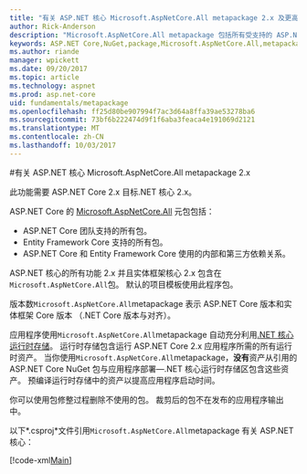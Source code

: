 ```yaml
---
title: "有关 ASP.NET 核心 Microsoft.AspNetCore.All metapackage 2.x 及更高版本"
author: Rick-Anderson
description: "Microsoft.AspNetCore.All metapackage 包括所有受支持的 ASP.NET Core 和实体框架核心包，以及其依赖项。"
keywords: ASP.NET Core,NuGet,package,Microsoft.AspNetCore.All,metapackage
ms.author: riande
manager: wpickett
ms.date: 09/20/2017
ms.topic: article
ms.technology: aspnet
ms.prod: asp.net-core
uid: fundamentals/metapackage
ms.openlocfilehash: ff25d80be907994f7ac3d64a8ffa39ae53278ba6
ms.sourcegitcommit: 73bf6b222474d9f1f6aba3feaca4e191069d2121
ms.translationtype: MT
ms.contentlocale: zh-CN
ms.lasthandoff: 10/03/2017
---
```

#<a name="microsoftaspnetcoreall-metapackage-for-aspnet-core-2x"></a>有关 ASP.NET 核心 Microsoft.AspNetCore.All metapackage 2.x

此功能需要 ASP.NET Core 2.x 目标.NET 核心 2.x。

ASP.NET Core 的 [Microsoft.AspNetCore.All](https://www.nuget.org/packages/Microsoft.AspNetCore.All) 元包包括：

* ASP.NET Core 团队支持的所有包。
* Entity Framework Core 支持的所有包。 
* ASP.NET Core 和 Entity Framework Core 使用的内部和第三方依赖关系。 

ASP.NET 核心的所有功能 2.x 并且实体框架核心 2.x 包含在`Microsoft.AspNetCore.All`包。 默认的项目模板使用此程序包。

版本数`Microsoft.AspNetCore.All`metapackage 表示 ASP.NET Core 版本和实体框架 Core 版本 （.NET Core 版本与对齐）。

应用程序使用`Microsoft.AspNetCore.All`metapackage 自动充分利用[.NET 核心运行时存储](https://docs.microsoft.com/dotnet/core/deploying/runtime-store)。 运行时存储包含运行 ASP.NET Core 2.x 应用程序所需的所有运行时资产。 当你使用`Microsoft.AspNetCore.All`metapackage，**没有**资产从引用的 ASP.NET Core NuGet 包与应用程序部署&mdash;.NET 核心运行时存储区包含这些资产。 预编译运行时存储中的资产以提高应用程序启动时间。

你可以使用包修整过程删除不使用的包。 裁剪后的包不在发布的应用程序输出中。

以下*.csproj*文件引用`Microsoft.AspNetCore.All`metapackage 有关 ASP.NET 核心：

[!code-xml[Main](..\mvc\views\view-compilation\sample\MvcRazorCompileOnPublish2.csproj?highlight=9)]
